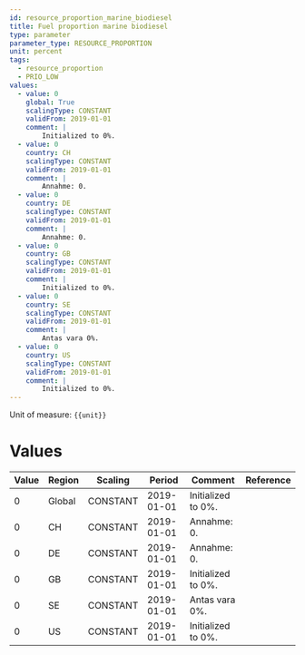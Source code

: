 ```yaml
---
id: resource_proportion_marine_biodiesel
title: Fuel proportion marine biodiesel
type: parameter
parameter_type: RESOURCE_PROPORTION
unit: percent
tags:
  - resource_proportion
  - PRIO_LOW
values:
  - value: 0
    global: True
    scalingType: CONSTANT
    validFrom: 2019-01-01
    comment: |
        Initialized to 0%.
  - value: 0
    country: CH
    scalingType: CONSTANT
    validFrom: 2019-01-01
    comment: |
        Annahme: 0.
  - value: 0
    country: DE
    scalingType: CONSTANT
    validFrom: 2019-01-01
    comment: |
        Annahme: 0.
  - value: 0
    country: GB
    scalingType: CONSTANT
    validFrom: 2019-01-01
    comment: |
        Initialized to 0%.
  - value: 0
    country: SE
    scalingType: CONSTANT
    validFrom: 2019-01-01
    comment: |
        Antas vara 0%.
  - value: 0
    country: US
    scalingType: CONSTANT
    validFrom: 2019-01-01
    comment: |
        Initialized to 0%.
---
```



Unit of measure: `{{unit}}`


# Values


| Value | Region | Scaling | Period | Comment | Reference |
|-------|--------|---------|--------|---------|-----------|
| 0 | Global | CONSTANT | 2019-01-01 | Initialized to 0%. |  |
| 0 | CH | CONSTANT | 2019-01-01 | Annahme: 0. |  |
| 0 | DE | CONSTANT | 2019-01-01 | Annahme: 0. |  |
| 0 | GB | CONSTANT | 2019-01-01 | Initialized to 0%. |  |
| 0 | SE | CONSTANT | 2019-01-01 | Antas vara 0%. |  |
| 0 | US | CONSTANT | 2019-01-01 | Initialized to 0%. |  |



